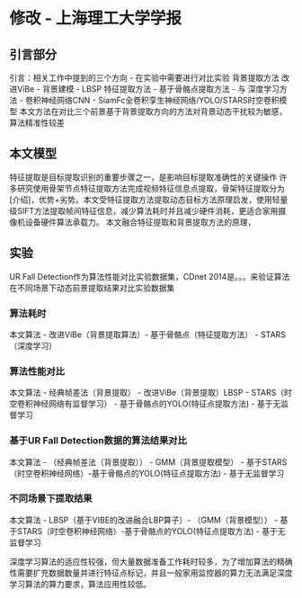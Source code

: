 # 修改 - 上海理工大学学报
## 引言部分
引言：相关工作中提到的三个方向 - 在实验中需要进行对比实验
背景提取方法 改进ViBe - 背景建模 - LBSP
特征提取方法 - 基于骨骼点提取方法 - 与
深度学习方法 - 卷积神经网络CNN - SiamFc全卷积孪生神经网络/YOLO/STARS时空卷积模型
本文方法在对比三个前景基于背景提取方向的方法对背景动态干扰较为敏感，算法精准性较差



## 本文模型
特征提取是目标提取识别的重要步骤之一，是影响目标提取准确性的关键操作
许多研究使用骨架节点特征提取方法完成视频特征信息点提取，骨架特征提取分为[介绍]，优势+劣势。本文受特征提取方法提取动态目标方法原理启发，使用轻量级SIFT方法提取帧间特征信息，减少算法耗时并且减少硬件消耗，更适合家用摄像机设备硬件算法承载力。
本文融合特征提取和背景提取方法的原理，


## 实验
UR Fall Detection作为算法性能对比实验数据集，CDnet 2014是。。。来验证算法在不同场景下动态前景提取结果对比实验数据集
### 算法耗时
本文算法 - 改进ViBe（背景提取算法）- 基于骨骼点（特征提取方法） - STARS（深度学习）
### 算法性能对比
本文算法 - 经典帧差法（背景提取） - 改进ViBe（背景提取）LBSP - STARS（时空卷积神经网络有监督学习） - 基于骨骼点的YOLO(特征点提取方法) - 基于无监督学习
### 基于UR Fall Detection数据的算法结果对比
本文算法 - （经典帧差法（背景提取）） - GMM（背景提取模型） - 基于STARS（时空卷积神经网络）-基于骨骼点的YOLO(特征点提取方法) - 基于无监督学习
### 不同场景下提取结果
本文算法 - LBSP（基于VIBE的改进融合LBP算子）- （GMM（背景模型）） - 基于STARS（时空卷积神经网络）-基于骨骼点的YOLO(特征点提取方法) - 基于无监督学习

深度学习算法的适应性较强，但大量数据准备工作耗时较多，为了增加算法的精确性需要扩充数据数量并进行特征点标记，并且一般家用监控器的算力无法满足深度学习算法的算力要求，算法应用性较低。
